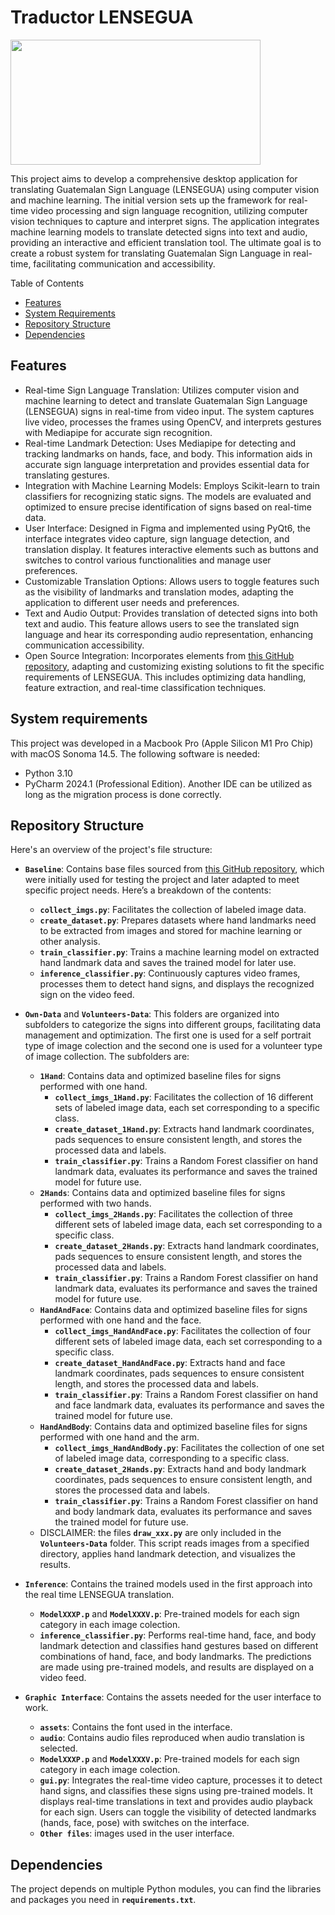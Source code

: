 # Traductor LENSEGUA
<img src="https://raw.githubusercontent.com/achleey/TraductorLENSEGUA/main/src/LENSEGUA.jpeg" width="400" height = 200>

This project aims to develop a comprehensive desktop application for translating Guatemalan Sign Language (LENSEGUA) using computer vision and machine learning. The initial version sets up the framework for real-time video processing and sign language recognition, utilizing computer vision techniques to capture and interpret signs. The application integrates machine learning models to translate detected signs into text and audio, providing an interactive and efficient translation tool. The ultimate goal is to create a robust system for translating Guatemalan Sign Language in real-time, facilitating communication and accessibility.

Table of Contents

- [Features](#features)
- [System Requirements](#system-requirements)
- [Repository Structure](#repository-structure)
- [Dependencies](#dependencies)

## Features

- Real-time Sign Language Translation: Utilizes computer vision and machine learning to detect and translate Guatemalan Sign Language (LENSEGUA) signs in real-time from video input. The system captures live video, processes the frames using OpenCV, and interprets gestures with Mediapipe for accurate sign recognition.
- Real-time Landmark Detection: Uses Mediapipe for detecting and tracking landmarks on hands, face, and body. This information aids in accurate sign language interpretation and provides essential data for translating gestures.
- Integration with Machine Learning Models: Employs Scikit-learn to train classifiers for recognizing static signs. The models are evaluated and optimized to ensure precise identification of signs based on real-time data.
- User Interface: Designed in Figma and implemented using PyQt6, the interface integrates video capture, sign language detection, and translation display. It features interactive elements such as buttons and switches to control various functionalities and manage user preferences.
- Customizable Translation Options: Allows users to toggle features such as the visibility of landmarks and translation modes, adapting the application to different user needs and preferences.
- Text and Audio Output: Provides translation of detected signs into both text and audio. This feature allows users to see the translated sign language and hear its corresponding audio representation, enhancing communication accessibility.
- Open Source Integration: Incorporates elements from [this GitHub repository](https://github.com/computervisioneng/sign-language-detector-python), adapting and customizing existing solutions to fit the specific requirements of LENSEGUA. This includes optimizing data handling, feature extraction, and real-time classification techniques.

## System requirements

This project was developed in a Macbook Pro (Apple Silicon M1 Pro Chip) with macOS Sonoma 14.5. The following software is needed:

- Python 3.10
- PyCharm 2024.1 (Professional Edition). Another IDE can be utilized as long as the migration process is done correctly.

## Repository Structure

Here's an overview of the project's file structure:

- **`Baseline`**: Contains base files sourced from [this GitHub repository](https://github.com/computervisioneng/sign-language-detector-python), which were initially used for testing the project and later adapted to meet specific project needs. Here’s a breakdown of the contents:
    - **`collect_imgs.py`**: Facilitates the collection of labeled image data.
    - **`create_dataset.py`**: Prepares datasets where hand landmarks need to be extracted from images and stored for machine learning or other analysis.
    - **`train_classifier.py`**: Trains a machine learning model on extracted hand landmark data and saves the trained model for later use.
    - **`inference_classifier.py`**: Continuously captures video frames, processes them to detect hand signs, and displays the recognized sign on the video feed.

- **`Own-Data`** and **`Volunteers-Data`**: This folders are organized into subfolders to categorize the signs into different groups, facilitating data management and optimization. The first one is used for a self portrait type of image colection and the second one is used for a volunteer type of image collection. The subfolders are:
    - **`1Hand`**: Contains data and optimized baseline files for signs performed with one hand.
        - **`collect_imgs_1Hand.py`**: Facilitates the collection of 16 different sets of labeled image data, each set corresponding to a specific class.
        - **`create_dataset_1Hand.py`**: Extracts hand landmark coordinates, pads sequences to ensure consistent length, and stores the processed data and labels.
        - **`train_classifier.py`**: Trains a Random Forest classifier on hand landmark data, evaluates its performance and saves the trained model for future use.
    - **`2Hands`**: Contains data and optimized baseline files for signs performed with two hands.
        - **`collect_imgs_2Hands.py`**: Facilitates the collection of three different sets of labeled image data, each set corresponding to a specific class.
        - **`create_dataset_2Hands.py`**: Extracts hand landmark coordinates, pads sequences to ensure consistent length, and stores the processed data and labels.
        - **`train_classifier.py`**: Trains a Random Forest classifier on hand landmark data, evaluates its performance and saves the trained model for future use.
    - **`HandAndFace`**: Contains data and optimized baseline files for signs performed with one hand and the face.
        - **`collect_imgs_HandAndFace.py`**: Facilitates the collection of four different sets of labeled image data, each set corresponding to a specific class.
        - **`create_dataset_HandAndFace.py`**: Extracts hand and face landmark coordinates, pads sequences to ensure consistent length, and stores the processed data and labels.
        - **`train_classifier.py`**: Trains a Random Forest classifier on hand and face landmark data, evaluates its performance and saves the trained model for future use.
    - **`HandAndBody`**: Contains data and optimized baseline files for signs performed with one hand and the arm.
        - **`collect_imgs_HandAndBody.py`**: Facilitates the collection of one set of labeled image data, corresponding to a specific class.
        - **`create_dataset_2Hands.py`**: Extracts hand and body landmark coordinates, pads sequences to ensure consistent length, and stores the processed data and labels.
        - **`train_classifier.py`**: Trains a Random Forest classifier on hand and body landmark data, evaluates its performance and saves the trained model for future use.
    - DISCLAIMER: the files **`draw_xxx.py`** are only included in the **`Volunteers-Data`** folder. This script reads images from a specified directory, applies hand landmark detection, and visualizes the results. 

- **`Inference`**: Contains the trained models used in the first approach into the real time LENSEGUA translation.
    - **`ModelXXXP.p`** and **`ModelXXXV.p`**: Pre-trained models for each sign category in each image colection.
    - **`inference_classifier.py`**: Performs real-time hand, face, and body landmark detection and classifies hand gestures based on different combinations of hand, face, and body landmarks. The predictions are made using pre-trained models, and results are displayed on a video feed.

- **`Graphic Interface`**: Contains the assets needed for the user interface to work.
    - **`assets`**: Contains the font used in the interface.
    - **`audio`**: Contains audio files reproduced when audio translation is selected. 
    - **`ModelXXXP.p`** and **`ModelXXXV.p`**: Pre-trained models for each sign category in each image colection.
    - **`gui.py`**: Integrates the real-time video capture, processes it to detect hand signs, and classifies these signs using pre-trained models. It displays real-time translations in text and provides audio playback for each sign. Users can toggle the visibility of detected landmarks (hands, face, pose) with switches on the interface.
    - **`Other files`**: images used in the user interface.
 
## Dependencies

The project depends on multiple Python modules, you can find the libraries and packages you need in **`requirements.txt`**.








